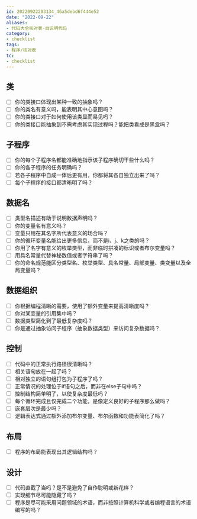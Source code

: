 ```yaml
---
id: 20220922203134_46a5debd6f444e52
date: "2022-09-22"
aliases:
- 代码大全核对表-自说明代码
category:
- checklist
tags:
- 程序/核对表
tc:
- checklist
---
```


## 类

- [ ] 你的类接口体现出某种一致的抽象吗？
- [ ] 你的类名有意义吗，能表明其中心意图吗？
- [ ] 你的类接口对于如何使用该类显而易见吗？
- [ ] 你的类接口能抽象到不需考虑其实现过程吗？能把类看成是黑盒吗？

## 子程序

- [ ] 你的每个子程序名都能准确地指示该子程序确切干些什么吗？
- [ ] 你的各子程序的任务明确吗？
- [ ] 若各子程序中自成一体后更有用，你都将其各自独立出来了吗？
- [ ] 每个子程序的接口都清晰明了吗？

## 数据名

- [ ] 类型名描述有助于说明数据声明吗？
- [ ] 你的变量名有意义吗？
- [ ] 变量只用在其名字所代表意义的场合吗？
- [ ] 你的循环变量名能给出更多信息，而不是i、j、k之类的吗？
- [ ] 你用了名字有意义的枚举类型，而非临时拼凑的标识或者布尔变量吗？
- [ ] 用具名常量代替神秘数值或者字符串了吗？
- [ ] 你的命名规范能区分类型名、枚举类型、具名常量、局部变量、类变量以及全局变量吗？

## 数据组织

- [ ] 你根据编程清晰的需要，使用了额外变量来提高清晰度吗？
- [ ] 你对某变量的引用集中吗？
- [ ] 数据类型简化到了最低复杂度吗？
- [ ] 你是通过抽象访问子程序（抽象数据类型）来访问复杂数据吗？

## 控制

- [ ] 代码中的正常执行路径很清晰吗？
- [ ] 相关语句放在一起了吗？
- [ ] 相对独立的语句组打包为子程序了吗？
- [ ] 正常情况的处理位于if语句之后，而非在else子句中吗？
- [ ] 控制结构简单明了，以使复杂度最低吗？
- [ ] 每个循环完成且仅完成二个功能，是像定义良好的子程序那么做吗？
- [ ] 嵌套层次是最少吗？
- [ ] 逻辑表达式通过额外添加布尔变量、布尔函数和功能表简化了吗？

## 布局

- [ ] 程序的布局能表现出其逻辑结构吗？

## 设计

- [ ] 代码直截了当吗？是不是避免了自作聪明或新花样？
- [ ] 实现细节尽可能隐藏了吗？
- [ ] 程序是尽可能采用问题领域的术语，而非按照计算机科学或者编程语言的术语编写的吗？
